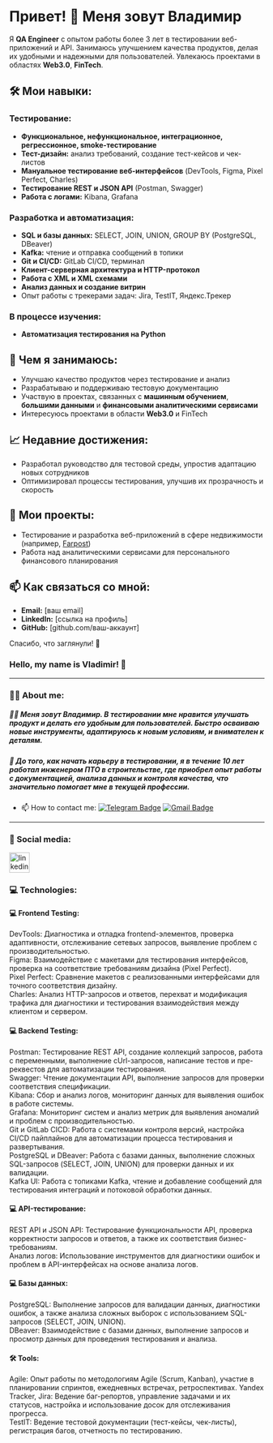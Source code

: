 # Привет! 👋 Меня зовут Владимир

Я **QA Engineer** с опытом работы более 3 лет в тестировании веб-приложений и API. Занимаюсь улучшением качества продуктов, делая их удобными и надежными для пользователей. Увлекаюсь проектами в областях **Web3.0**, **FinTech**.

## 🛠️ Мои навыки:

### Тестирование:
- **Функциональное, нефункциональное, интеграционное, регрессионное, smoke-тестирование**
- **Тест-дизайн:** анализ требований, создание тест-кейсов и чек-листов
- **Мануальное тестирование веб-интерфейсов** (DevTools, Figma, Pixel Perfect, Charles)
- **Тестирование REST и JSON API** (Postman, Swagger)
- **Работа с логами:** Kibana, Grafana

### Разработка и автоматизация:
- **SQL и базы данных:** SELECT, JOIN, UNION, GROUP BY (PostgreSQL, DBeaver)
- **Kafka:** чтение и отправка сообщений в топики
- **Git и CI/CD:** GitLab CI/CD, терминал
- **Клиент-серверная архитектура и HTTP-протокол**
- **Работа с XML и XML схемами**
- **Анализ данных и создание витрин**
- Опыт работы с трекерами задач: Jira, TestIT, Яндекс.Трекер

### В процессе изучения:
- **Автоматизация тестирования на Python**

## 📂 Чем я занимаюсь:
- Улучшаю качество продуктов через тестирование и анализ
- Разрабатываю и поддерживаю тестовую документацию
- Участвую в проектах, связанных с **машинным обучением**, **большими данными** и **финансовыми аналитическими сервисами**
- Интересуюсь проектами в области **Web3.0** и FinTech

## 📈 Недавние достижения:
- Разработал руководство для тестовой среды, упростив адаптацию новых сотрудников
- Оптимизировал процессы тестирования, улучшив их прозрачность и скорость

## 🌟 Мои проекты:
- Тестирование и разработка веб-приложений в сфере недвижимости (например, [Farpost](https://www.farpost.ru/))
- Работа над аналитическими сервисами для персонального финансового планирования

## 📫 Как связаться со мной:
- **Email:** [ваш email]
- **LinkedIn:** [ссылка на профиль]
- **GitHub:** [github.com/ваш-аккаунт]

Спасибо, что заглянули! 🙌





### Hello, my name is Vladimir! 👋

---

### :man_technologist: About me:

##### 👩‍💻 Меня зовут Владимир. В тестировании мне нравится улучшать продукт и делать его удобным для пользователей. Быстро осваиваю новые инструменты, адаптируюсь к новым условиям, и внимателен к деталям.

##### 💬 До того, как начать карьеру в тестировании, я в течение 10 лет работал инженером ПТО в строительстве, где приобрел опыт работы с документацией, анализа данных и контроля качества, что значительно помогает мне в текущей профессии.

- :mailbox: How to contact me: [![Telegram Badge](https://img.shields.io/badge/-VladimirVyngilev-blue?style=flat&logo=Telegram&logoColor=white)](https://t.me/Wyngilev) [![Gmail Badge](https://img.shields.io/badge/-Gmail-red?style=flat&logo=Gmail&logoColor=white)](mailto:wyngilev@gmail.com)
---
### 🤝 Social media:

  <div id="badges">
    <a href="https://www.linkedin.com/in/wyngilev/" target="_blank">
      <img src="https://cdn-icons-png.flaticon.com/512/2504/2504799.png" width="40" height="40" alt="linkedin" />
    </a>


### 💻 Technologies:
#### 💻 Frontend Testing:
<div>
DevTools: Диагностика и отладка frontend-элементов, проверка адаптивности, отслеживание сетевых запросов, выявление проблем с производительностью.
</div>
<div>
Figma: Взаимодействие с макетами для тестирования интерфейсов, проверка на соответствие требованиям дизайна (Pixel Perfect).
<div>
<div>
Pixel Perfect: Сравнение макетов с реализованными интерфейсами для точного соответствия дизайну.
</div>
<div>
Charles: Анализ HTTP-запросов и ответов, перехват и модификация трафика для диагностики и тестирования взаимодействия между клиентом и сервером.
</div>

#### 💻 Backend Testing:
<div>
Postman: Тестирование REST API, создание коллекций запросов, работа с переменными, выполнение cUrl-запросов, написание тестов и пре-реквестов для автоматизации тестирования.
</div>
 <div> 
Swagger: Чтение документации API, выполнение запросов для проверки соответствия спецификации.
</div>
<div>
Kibana: Сбор и анализ логов, мониторинг данных для выявления ошибок в работе системы.
</div>
<div>
Grafana: Мониторинг систем и анализ метрик для выявления аномалий и проблем с производительностью.
</div>
<div>
Git и GitLab CICD: Работа с системами контроля версий, настройка CI/CD пайплайнов для автоматизации процесса тестирования и развертывания.
</div>
<div>
PostgreSQL и DBeaver: Работа с базами данных, выполнение сложных SQL-запросов (SELECT, JOIN, UNION) для проверки данных и их валидации.
</div>
<div>
Kafka UI: Работа с топиками Kafka, чтение и добавление сообщений для тестирования интеграций и потоковой обработки данных.
</div>

#### 💻 API-тестирование:
<div>
REST API и JSON API: Тестирование функциональности API, проверка корректности запросов и ответов, а также их соответствия бизнес-требованиям.
</div>
<div>
Анализ логов: Использование инструментов для диагностики ошибок и проблем в API-интерфейсах на основе анализа логов.
</div>

#### 💻 Базы данных:
<div>
PostgreSQL: Выполнение запросов для валидации данных, диагностики ошибок, а также анализа сложных выборок с использованием SQL-запросов (SELECT, JOIN, UNION).
</div>
<div>
DBeaver: Взаимодействие с базами данных, выполнение запросов и просмотр данных для проведения тестирования и анализа.
</div>


#### 🛠 Tools:

<div>
Agile: Опыт работы по методологиям Agile (Scrum, Kanban), участие в планировании спринтов, ежедневных встречах, ретроспективах.
Yandex Tracker, Jira: Ведение баг-репортов, управление задачами и их статусов, настройка и использование досок для отслеживания прогресса.
</div>
<div>
TestIT: Ведение тестовой документации (тест-кейсы, чек-листы), регистрация багов, отчетность по тестированию.
</div>


